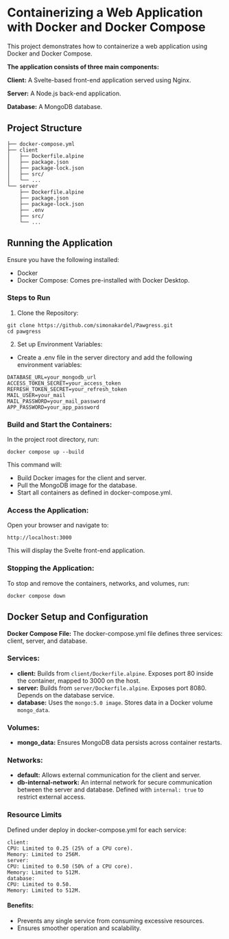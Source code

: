 # Containerizing a Web Application with Docker and Docker Compose

This project demonstrates how to containerize a web application using Docker and Docker Compose. 

**The application consists of three main components:**

**Client:** A Svelte-based front-end application served using Nginx.

**Server:** A Node.js back-end application.

**Database:** A MongoDB database.

## Project Structure
```
├── docker-compose.yml
├── client
│   ├── Dockerfile.alpine
│   ├── package.json
│   ├── package-lock.json
│   ├── src/
│   └── ...
└── server
    ├── Dockerfile.alpine
    ├── package.json
    ├── package-lock.json
    ├── .env
    ├── src/
    └── ...
```

## Running the Application

Ensure you have the following installed:

- Docker
- Docker Compose: Comes pre-installed with Docker Desktop.

### Steps to Run

1. Clone the Repository:
```
git clone https://github.com/simonakardel/Pawgress.git
cd pawgress
```

2. Set up Environment Variables:
- Create a .env file in the server directory and add the following environment variables:

```
DATABASE_URL=your_mongodb_url
ACCESS_TOKEN_SECRET=your_access_token
REFRESH_TOKEN_SECRET=your_refresh_token
MAIL_USER=your_mail
MAIL_PASSWORD=your_mail_password
APP_PASSWORD=your_app_password
```

### Build and Start the Containers:

In the project root directory, run:
```
docker compose up --build
```

This command will:

- Build Docker images for the client and server.
- Pull the MongoDB image for the database.
- Start all containers as defined in docker-compose.yml.


### Access the Application:

Open your browser and navigate to:

```
http://localhost:3000
```

This will display the Svelte front-end application.

### Stopping the Application:

To stop and remove the containers, networks, and volumes, run:

```
docker compose down
```

## Docker Setup and Configuration

**Docker Compose File:**
The docker-compose.yml file defines three services: client, server, and database.

### Services:

- **client:**
Builds from `client/Dockerfile.alpine`.
Exposes port 80 inside the container, mapped to 3000 on the host.
- **server:**
Builds from `server/Dockerfile.alpine`.
Exposes port 8080.
Depends on the database service.
- **database:**
Uses the `mongo:5.0 image`.
Stores data in a Docker volume `mongo_data`.


### Volumes:

- **mongo_data:**
Ensures MongoDB data persists across container restarts.

### Networks:

- **default:**
Allows external communication for the client and server.
- **db-internal-network:**
An internal network for secure communication between the server and database.
Defined with `internal: true` to restrict external access.

### Resource Limits
Defined under deploy in docker-compose.yml for each service:

```
client:
CPU: Limited to 0.25 (25% of a CPU core).
Memory: Limited to 256M.
server:
CPU: Limited to 0.50 (50% of a CPU core).
Memory: Limited to 512M.
database:
CPU: Limited to 0.50.
Memory: Limited to 512M.
```
#### Benefits:

- Prevents any single service from consuming excessive resources.
- Ensures smoother operation and scalability.